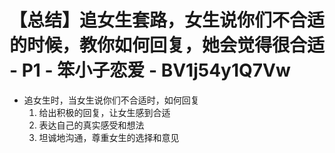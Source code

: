 # 【总结】追女生套路，女生说你们不合适的时候，教你如何回复，她会觉得很合适 - P1 - 笨小子恋爱 - BV1j54y1Q7Vw

-   追女生时，当女生说你们不合适时，如何回复
    1.  给出积极的回复，让女生感到合适
    2.  表达自己的真实感受和想法
    3.  坦诚地沟通，尊重女生的选择和意见